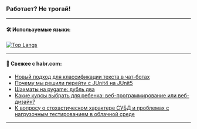 ### Работает? Не трогай!

---
<!--
#### 🛠️ Technical stack:

![Java](https://img.shields.io/badge/Java-informational?logo=Oracle&style=flat&logoColor=white&color=FF4500)
![Kotlin](https://img.shields.io/badge/Kotlin-informational?logo=Kotlin&style=flat&logoColor=white&color=774D97)
![TS](https://img.shields.io/badge/TypeScript-informational?logo=typeScript&style=flat&logoColor=black&color=017acc)
![Python](https://img.shields.io/badge/Python-informational?logo=Python&style=flat&logoColor=black&color=ffdd54) <br>
![Spring](https://img.shields.io/badge/Spring-informational?logo=Spring&style=flat&logoColor=white&color=6DB33F) 
![SpringBoot](https://img.shields.io/badge/SpringBoot-informational?logo=SpringBoot&style=flat&logoColor=white&color=6DB33F)
![Nest](https://img.shields.io/badge/NestJS-informational?logo=NestJS&style=flat&logoColor=white&color=E0234E) 
![NodeJS](https://img.shields.io/badge/NodeJS-informational?logo=node.js&style=flat&logoColor=white&color=70A760)<br>
![PostgreSQL](https://img.shields.io/badge/PostgreSQL-informational?logo=PostgreSQL&style=flat&logoColor=white&color=DAA520)
![MongoDB](https://img.shields.io/badge/MongoDB-informational?logo=MongoDB&style=flat&logoColor=white&color=870000)
![Apache](https://img.shields.io/badge/Apache-informational?logo=apache&style=flat&logoColor=white&color=f74e28)

___ 
-->

#### 🛠️ Используемые языки:

[![Top Langs](https://github-readme-stats-u2qms2cxw-advtsettinggmailcoms-projects.vercel.app/api/top-langs/?username=zloylis&langs_count=10&hide_title=true&title_color=e6edf3&size_weight=0.5&count_weight=0.5&layout=compact&hide_progress=true&hide_border=true&theme=dracula)](https://github.com/zloylis)

<!---


####  :octocat:&nbsp;&nbsp; Статистика:

![GitHub stats](https://github-readme-stats-u2qms2cxw-advtsettinggmailcoms-projects.vercel.app/api?username=zloylis&show_icons=true&hide_border=true&theme=dracula&title_color=e6edf3&include_all_commits=true&count_private=true&hide_rank=false&hide_title=true&rank_icon=github)
-->
---

#### 💬 Свежее с habr.com:

<!-- BLOG-POST-LIST:START -->
- [Новый подход для классификации текста в чат-ботах](https://habr.com/ru/companies/oleg-bunin/articles/835910/?utm_source=habrahabr&utm_medium=rss&utm_campaign=835910)
- [Почему мы решили перейти с JUnit4 на JUnit5](https://habr.com/ru/companies/sberbank/articles/836920/?utm_source=habrahabr&utm_medium=rss&utm_campaign=836920)
- [Шахматы на pygame: дубль два](https://habr.com/ru/articles/837222/?utm_source=habrahabr&utm_medium=rss&utm_campaign=837222)
- [Какие курсы выбрать для ребенка: веб-программирование или веб-дизайн?](https://habr.com/ru/companies/pixel_study/articles/837218/?utm_source=habrahabr&utm_medium=rss&utm_campaign=837218)
- [К вопросу о стохастическом характере СУБД и проблемах с нагрузочным тестированием в облачной среде](https://habr.com/ru/articles/837216/?utm_source=habrahabr&utm_medium=rss&utm_campaign=837216)
<!-- BLOG-POST-LIST:END -->

---
